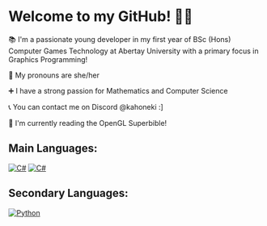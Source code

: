 # Welcome to my GitHub! 🍓🍓  
  
📚 I'm a passionate young developer in my first year of BSc (Hons) Computer Games Technology at Abertay University with a primary focus in Graphics Programming!
  
📌 My pronouns are she/her  
  
➕ I have a strong passion for Mathematics and Computer Science  
  
📞 You can contact me on Discord @kahoneki :]  
  
🎇 I'm currently reading the OpenGL Superbible!

## Main Languages:
[![C#](https://img.shields.io/badge/C%2B%2B-00599C?style=for-the-badge&logo=c%2B%2B&logoColor=white)](https://www.learncpp.com/)
[![C#](https://img.shields.io/badge/C%23-239120?style=for-the-badge&logo=c-sharp&logoColor=white)](https://learn.microsoft.com/en-us/dotnet/csharp/)

## Secondary Languages:
[![Python](https://img.shields.io/badge/Python-3776AB?style=for-the-badge&logo=python&logoColor=white)](https://www.python.org/doc/)
